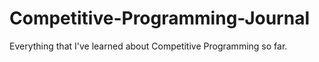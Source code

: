 # Competitive-Programming-Journal
Everything that I've learned about Competitive Programming so far.
